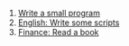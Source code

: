 1. [Write a small program](https://github.com/nook1208/leet_code/commits/master)
2. [English: Write some scripts](https://github.com/nook1208/english/commit/671af4e380bcce3342c2bc100f5b8a8018ebf83c)
3. [Finance: Read a book](https://github.com/nook1208/finance/commits/main)
